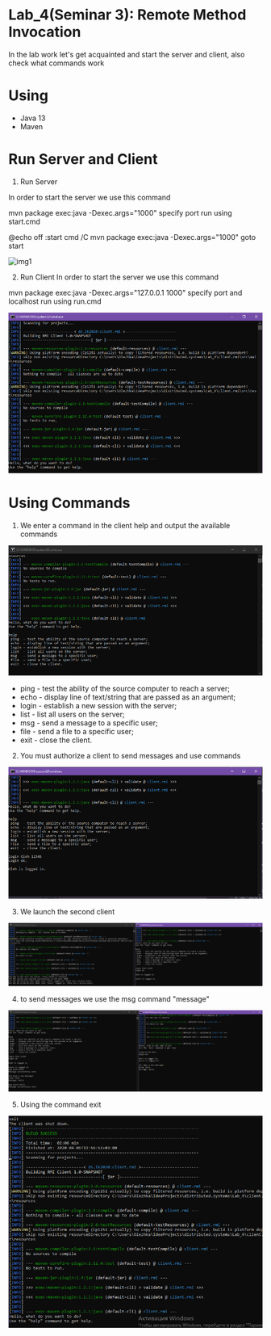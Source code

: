# Lab_4(Seminar 3): Remote Method Invocation
In the lab work let's get acquainted and start the server and client, also check what commands work
# Using
- Java 13
- Maven 
# Run Server and Client

1) Run Server

In order to start the server we use this command

mvn package exec:java -Dexec.args="1000" specify port
run using start.cmd 

@echo off
:start
cmd /C mvn package exec:java -Dexec.args="1000"
goto start

![img1](github.com/Oleh-Synytskyi/distributed.systems/blob/master/Lab_4/Images/img1.PNG)

2) Run Client
In order to start the server we use this command

mvn package exec:java -Dexec.args="127.0.0.1 1000" specify port and localhost
run using run.cmd 

![img2](https://github.com/Oleh-Synytskyi/distributed.systems/blob/master/Lab_4/Images/img2.PNG)

# Using Commands

1) We enter a command in the client  help  and output the available commands

![img3](https://github.com/Oleh-Synytskyi/distributed.systems/blob/master/Lab_4/Images/img3.PNG)

- ping  - test the ability of the source computer to reach a server;
- echo  - display line of text/string that are passed as an argument;
- login - establish a new session with the server;
- list  - list all users on the server;
- msg   - send a message to a specific user;
- file  - send a file to a specific user;
- exit  - close the client.

2) You must authorize a client to send messages and use commands

![img4](https://github.com/Oleh-Synytskyi/distributed.systems/blob/master/Lab_4/Images/img4.PNG)

3) We launch the second client

![img5](https://github.com/Oleh-Synytskyi/distributed.systems/blob/master/Lab_4/Images/img5.PNG)

4) to send messages we use the msg command "message"

![img6](https://github.com/Oleh-Synytskyi/distributed.systems/blob/master/Lab_4/Images/img6.PNG)

5) Using the command exit

![img7](https://github.com/Oleh-Synytskyi/distributed.systems/blob/master/Lab_4/Images/img7.PNG)

